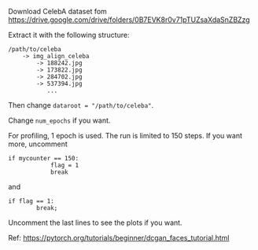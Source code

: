 Download CelebA dataset fom https://drive.google.com/drive/folders/0B7EVK8r0v71pTUZsaXdaSnZBZzg

Extract it with the following structure:

```
/path/to/celeba
    -> img_align_celeba
        -> 188242.jpg
        -> 173822.jpg
        -> 284702.jpg
        -> 537394.jpg
           ...
```
Then change `dataroot = "/path/to/celeba"`. 

Change `num_epochs` if you want.

For profiling, 1 epoch is used. The run is limited to 150 steps. If you want more, uncomment

```
if mycounter == 150:
            flag = 1
            break
```
and
```
if flag == 1:
        break;
```

Uncomment the last lines to see the plots if you want.

Ref: https://pytorch.org/tutorials/beginner/dcgan_faces_tutorial.html
